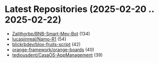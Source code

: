 # Latest Repositories (2025-02-20 .. 2025-02-22)

- [Zalithorbp/BNB-Smart-Mev-Bot](https://github.com/Zalithorbp/BNB-Smart-Mev-Bot) (134)
- [lucasjinreal/Namo-R1](https://github.com/lucasjinreal/Namo-R1) (54)
- [blickrbdev/blox-fruits-script](https://github.com/blickrbdev/blox-fruits-script) (42)
- [orange-framework/orange-boards](https://github.com/orange-framework/orange-boards) (40)
- [tediousdent/CasaOS-AppManagement](https://github.com/tediousdent/CasaOS-AppManagement) (39)
